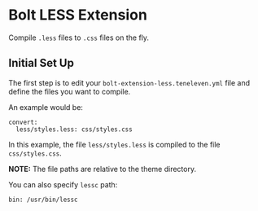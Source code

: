 Bolt LESS Extension
===================

Compile `.less` files to `.css` files on the fly.

Initial Set Up
--------------

The first step is to edit your `bolt-extension-less.teneleven.yml` file and define the files you want
to compile.

An example would be:

```
convert:
  less/styles.less: css/styles.css
```

In this example, the file `less/styles.less` is compiled to the file `css/styles.css`.

**NOTE:** The file paths are relative to the theme directory.

You can also specify `lessc` path:

```
bin: /usr/bin/lessc
```
